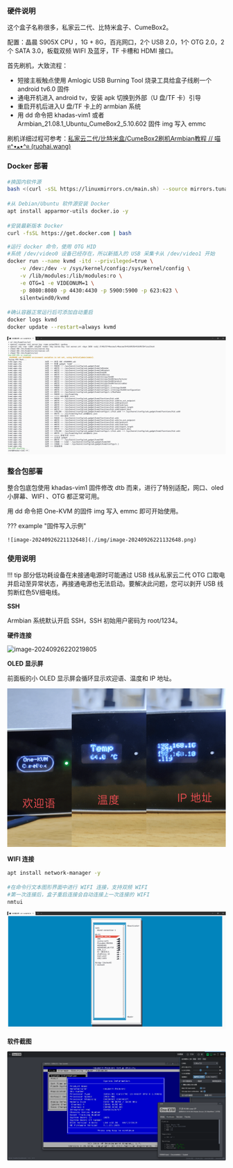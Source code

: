 ### 硬件说明

这个盒子名称很多，私家云二代、比特米盒子、CumeBox2。

配置：晶晨 S905X CPU ，1G + 8G，百兆网口，2个 USB 2.0，1个 OTG 2.0，2个 SATA 3.0，板载双频 WIFI 及蓝牙，TF 卡槽和 HDMI 接口。

首先刷机，大致流程：

- 短接主板触点使用 Amlogic USB Burning Tool 烧录工具给盒子线刷一个 android tv6.0 固件
- 通电开机进入 android tv，安装 apk 切换到外部（U 盘/TF 卡）引导
- 重启开机后进入U 盘/TF 卡上的 armbian 系统
- 用 dd 命令把 khadas-vim1 或者 Armbian_21.08.1_Ubuntu_CumeBox2_5.10.602 固件 img 写入 emmc 

刷机详细过程可参考：[私家云二代/比特米盒/CumeBox2刷机Armbian教程 // 喵ฅ^•ﻌ•^ฅ (ruohai.wang)](https://ruohai.wang/202404/cumebox2-install-armbian/)


### Docker 部署

```bash
#换国内软件源
bash <(curl -sSL https://linuxmirrors.cn/main.sh) --source mirrors.tuna.tsinghua.edu.cn --protocol https --upgrade-software false

#从 Debian/Ubuntu 软件源安装 Docker
apt install apparmor-utils docker.io -y

#安装最新版本 Docker
curl -fsSL https://get.docker.com | bash
```

```bash
#运行 docker 命令，使用 OTG HID
#系统 /dev/video0 设备已经存在，所以新插入的 USB 采集卡从 /dev/video1 开始
docker run --name kvmd -itd --privileged=true \
    -v /dev:/dev -v /sys/kernel/config:/sys/kernel/config \
    -v /lib/modules:/lib/modules:ro \
    -e OTG=1 -e VIDEONUM=1 \
    -p 8080:8080 -p 4430:4430 -p 5900:5900 -p 623:623 \
    silentwind0/kvmd
    
#确认容器正常运行后可添加自动重启
docker logs kvmd
docker update --restart=always kvmd
```

![image-20240926220902937](./img/image-20240926220902937.png)


### 整合包部署

整合包底包使用 khadas-vim1 固件修改 dtb 而来，进行了特别适配，网口、oled 小屏幕、WIFI 、OTG 都正常可用。

用 dd 命令把 One-KVM 的固件 img 写入 emmc 即可开始使用。

??? example "固件写入示例"

    ![image-20240926221132648](./img/image-20240926221132648.png)

### 使用说明

!!! tip
    部分低功耗设备在未接通电源时可能通过 USB 线从私家云二代 OTG 口取电并启动至异常状态，再接通电源也无法启动。要解决此问题，您可以剥开 USB 线剪断红色5V细电线。

**SSH**

Armbian 系统默认开启 SSH，SSH 初始用户密码为 root/1234。

**硬件连接**

![image-20240926220219805](./img/image-20240926220219805.png)

**OLED 显示屏**

前面板的小 OLED 显示屏会循环显示欢迎语、温度和 IP 地址。

![oled](./img/1730628391056.png)


**WIFI 连接**

```bash
apt install network-manager -y

#在命令行文本图形界面中进行 WIFI 连接，支持双频 WIFI
#第一次连接后，盒子重启连接会自动连接上一次连接的 WIFI
nmtui
```

![image-20240926220204960](./img/image-20240926220204960.png)

**软件截图**

![image-20240926220156381](./img/image-20240926220156381.png)